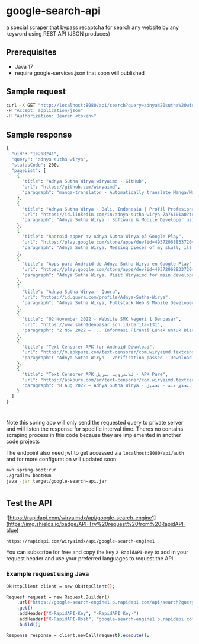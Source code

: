 # google-search-api

a special scraper that bypass recaptcha for search any website by any keyword using REST API (JSON produces)

## Prerequisites
* Java 17
* require google-services.json that soon will published

## Sample request
```bash
curl -X GET "http://localhost:8080/api/search?query=adnya%20sutha%20wirya"
-H "Accept: application/json" 
-H "Authorization: Bearer <token>"
```

## Sample response
```bash
{
  "uid": "1e2a8241",
  "query": "adnya sutha wirya",
  "statusCode": 200,
  "pageList": [
    {
      "title": "Adnya Sutha Wirya wiryaimd - GitHub",
      "url": "https://github.com/wiryaimd",
      "paragraph": "manga-translator · Automatically translate Manga/Manhwa/Manhua or other Comics to any languages (Android). Java ; Mc-Server-Connector · android app for allow mcpe ..."
    },
    {
      "title": "Adnya Sutha Wirya - Bali, Indonesia | Profil Profesional",
      "url": "https://id.linkedin.com/in/adnya-sutha-wirya-7a76101a0?trk=people_directory",
      "paragraph": "Adnya Sutha Wirya · Software & Mobile Developer using Java & Spring · Laporkan · Laporkan · Lisensi dan Sertifikasi · Website · Lihat profil lengkap Adnya · Login ..."
    },
    {
      "title": "Android-apper av Adnya Sutha Wirya på Google Play",
      "url": "https://play.google.com/store/apps/dev?id=4937206883372049468&hl=no&gl=US",
      "paragraph": "Adnya Sutha Wirya. Messing pieces of my skull, ill sew on patches of my own soul. Mer fra Adnya Sutha Wirya. Ikonbilde Text Censorer. Text Censorer."
    },
    {
      "title": "Apps para Android de Adnya Sutha Wirya en Google Play",
      "url": "https://play.google.com/store/apps/dev?id=4937206883372049468&hl=es_PE&gl=US",
      "paragraph": "Adnya Sutha Wirya. Visit Wiryaimd for main developer account. Más de Adnya Sutha Wirya. Imagen de ícono de Text Censorer. Text Censorer."
    },
    {
      "title": "Adnya Sutha Wirya - Quora",
      "url": "https://id.quora.com/profile/Adnya-Sutha-Wirya",
      "paragraph": "Adnya Sutha Wirya, Fullstack Web & Mobile Developer."
    },
    {
      "title": "02 November 2022 - Website SMK Negeri 1 Denpasar",
      "url": "https://www.smkn1denpasar.sch.id/berita-131",
      "paragraph": "2 Nov 2022 — ... Informasi Piranti Lunak untuk Bisnis diraih oleh I Made Adnya Sutha Wirya dengan guru pembimbing Pande Made Mahendri Pramadewi, S.Pd ..."
    },
    {
      "title": "Text Censorer APK for Android Download",
      "url": "https://m.apkpure.com/text-censorer/com.wiryaimd.textcensorer",
      "paragraph": "Adnya Sutha Wirya · Verification passed · Download APK. The XAPK (Base APK + Split APKs) File. How to install XAPK / APK file. 0.0. 0 Reviews."
    },
    {
      "title": "Text Censorer APK للاندرويد تنزيل - APK Pure",
      "url": "https://apkpure.com/ar/text-censorer/com.wiryaimd.textcensorer",
      "paragraph": "8 Aug 2022 — Adnya Sutha Wirya · تم التحقق منه · تحميل APK. The XAPK (Base APK + Split APKs) File. كيفية تثبيت XAPK / ملف APK."
    }
  ]
}
```
# 

Note this spring app will only send the requested query to private server and will listen the response for specific interval time. Theres no contains scraping process in this code because they are implemented in another code projects

The endpoint also need jwt to get accessed via ``localhost:8080/api/auth`` and for more configuration will updated soon

```bash
mvn spring-boot:run 
./gradlew bootRun
java -jar target/google-search-api.jar
```
#

## Test the API
![https://rapidapi.com/wiryaimdx/api/google-search-engine1](https://img.shields.io/badge/API-Try%20request%20from%20RapidAPI-blue)

```bash
https://rapidapi.com/wiryaimdx/api/google-search-engine1
```
You can subscribe for free and copy the key ``X-RapidAPI-Key`` to add in your request header
and use your preferred languages to request the API
### Example request using Java
```bash
OkHttpClient client = new OkHttpClient();

Request request = new Request.Builder()
	.url("https://google-search-engine1.p.rapidapi.com/api/search?query=<your query>")
	.get()
	.addHeader("X-RapidAPI-Key", "<RapidAPI Key>")
	.addHeader("X-RapidAPI-Host", "google-search-engine1.p.rapidapi.com")
	.build();

Response response = client.newCall(request).execute();
```

